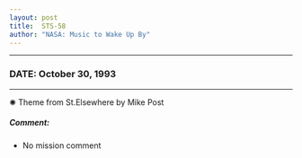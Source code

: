 ```yaml
---
layout: post
title:  STS-58
author: "NASA: Music to Wake Up By"
---
```


----
### DATE: October 30, 1993
----
✺ Theme from St.Elsewhere by Mike Post

##### Comment:
* No mission comment
